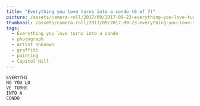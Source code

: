 ```yaml
---
title: "Everything you love turns into a condo (6 of 7)"
picture: /assets/camera-roll/2017/09/2017-09-23-everything-you-love-turns-into-a-condo-6/20170923_181638219_iOS.jpg
thumbnail: /assets/camera-roll/2017/09/2017-09-23-everything-you-love-turns-into-a-condo-6/20170923_181638219_iOS-thumbnail.jpg
tags:
  - Everything you love turns into a condo
  - photograph
  - Artist Unknown
  - graffiti
  - painting
  - Capitol Hill
---
```

    EVERYTHI
    NG YOU LO
    VE TURNS
    INTO A
    CONDO
